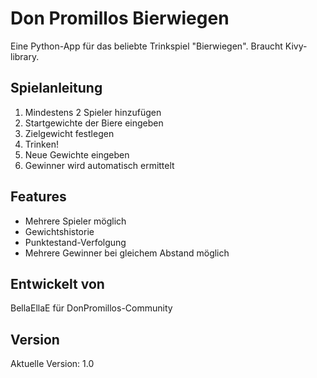 # Don Promillos Bierwiegen

Eine Python-App für das beliebte Trinkspiel "Bierwiegen". Braucht Kivy-library.

## Spielanleitung
1. Mindestens 2 Spieler hinzufügen
2. Startgewichte der Biere eingeben
3. Zielgewicht festlegen
4. Trinken!
5. Neue Gewichte eingeben
6. Gewinner wird automatisch ermittelt

## Features
- Mehrere Spieler möglich
- Gewichtshistorie
- Punktestand-Verfolgung
- Mehrere Gewinner bei gleichem Abstand möglich

## Entwickelt von
BellaEllaE für DonPromillos-Community

## Version
Aktuelle Version: 1.0
